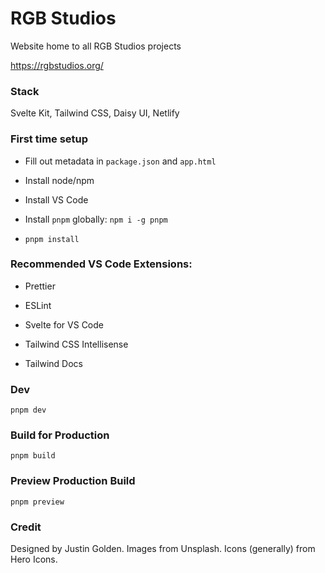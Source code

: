 # RGB Studios

Website home to all RGB Studios projects

https://rgbstudios.org/

### Stack

Svelte Kit, Tailwind CSS, Daisy UI, Netlify

### First time setup

- Fill out metadata in `package.json` and `app.html`

- Install node/npm

- Install VS Code

- Install `pnpm` globally: `npm i -g pnpm`

- `pnpm install`

### Recommended VS Code Extensions:

- Prettier

- ESLint

- Svelte for VS Code

- Tailwind CSS Intellisense

- Tailwind Docs

### Dev

`pnpm dev`

### Build for Production

`pnpm build`

### Preview Production Build

`pnpm preview`

### Credit

Designed by Justin Golden. Images from Unsplash. Icons (generally) from Hero Icons.
